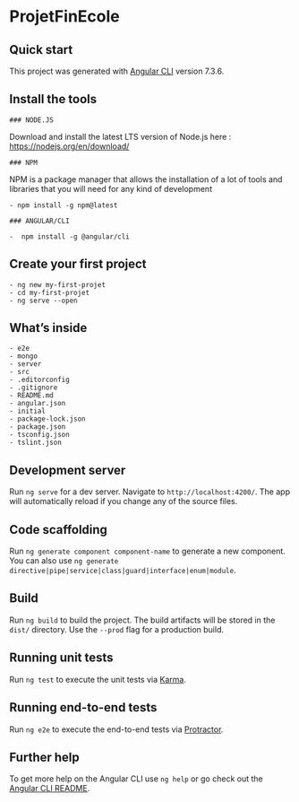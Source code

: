 # ProjetFinEcole

 ##  Quick start

This project was generated with [Angular CLI](https://github.com/angular/angular-cli) version 7.3.6.

  ## Install the tools

    ### NODE.JS
Download and install the latest LTS version of Node.js here :
https://nodejs.org/en/download/

    ### NPM

NPM is a package manager that allows the installation of a lot of tools and libraries that you will need for any kind of development

    - npm install -g npm@latest

    ### ANGULAR/CLI

    -  npm install -g @angular/cli

  ## Create your first project

    - ng new my-first-projet
    - cd my-first-projet
    - ng serve --open

 ##  Whatʼs inside
 
    - e2e
    - mongo
    - server
    - src
    - .editorconfig
    - .gitignore
    - README.md
    - angular.json
    - initial
    - package-lock.json
    - package.json
    - tsconfig.json
    - tslint.json
  
 
 
## Development server

Run `ng serve` for a dev server. Navigate to `http://localhost:4200/`. The app will automatically reload if you change any of the source files.

## Code scaffolding

Run `ng generate component component-name` to generate a new component. You can also use `ng generate directive|pipe|service|class|guard|interface|enum|module`.

## Build

Run `ng build` to build the project. The build artifacts will be stored in the `dist/` directory. Use the `--prod` flag for a production build.

## Running unit tests

Run `ng test` to execute the unit tests via [Karma](https://karma-runner.github.io).

## Running end-to-end tests

Run `ng e2e` to execute the end-to-end tests via [Protractor](http://www.protractortest.org/).

## Further help

To get more help on the Angular CLI use `ng help` or go check out the [Angular CLI README](https://github.com/angular/angular-cli/blob/master/README.md).
